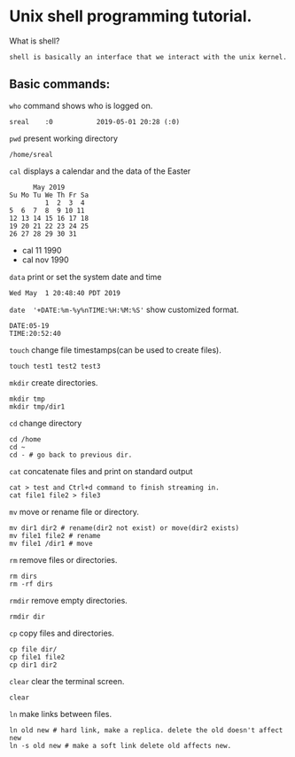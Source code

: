 # Unix shell programming tutorial.

What is shell?

    shell is basically an interface that we interact with the unix kernel.

## Basic commands:

`who` command shows who is logged on.

    sreal    :0           2019-05-01 20:28 (:0)

`pwd` present working directory

    /home/sreal

`cal` displays a calendar and the data of the Easter

          May 2019        
    Su Mo Tu We Th Fr Sa  
             1  2  3  4  
    5  6  7  8  9 10 11  
    12 13 14 15 16 17 18  
    19 20 21 22 23 24 25  
    26 27 28 29 30 31   

-   cal 11 1990 
-   cal nov 1990

`data` print or set the system date and time

    Wed May  1 20:48:40 PDT 2019

`date  '+DATE:%m-%y%nTIME:%H:%M:%S'` show customized format.

    DATE:05-19
    TIME:20:52:40

`touch` change file timestamps(can be used to create files).

    touch test1 test2 test3

`mkdir` create directories.

    mkdir tmp
    mkdir tmp/dir1

`cd` change directory

    cd /home
    cd ~
    cd - # go back to previous dir.

`cat` concatenate files and print on standard output

    cat > test and Ctrl+d command to finish streaming in.
    cat file1 file2 > file3

`mv` move or rename file or directory.

    mv dir1 dir2 # rename(dir2 not exist) or move(dir2 exists)
    mv file1 file2 # rename
    mv file1 /dir1 # move

`rm` remove files or directories.

    rm dirs
    rm -rf dirs

`rmdir` remove empty directories.

    rmdir dir


`cp` copy files and directories.

    cp file dir/
    cp file1 file2
    cp dir1 dir2

`clear` clear the terminal screen.

    clear

`ln` make links between files.

    ln old new # hard link, make a replica. delete the old doesn't affect new
    ln -s old new # make a soft link delete old affects new.

